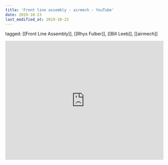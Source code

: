 ```yaml
---
title: 'Front line assembly - airmech - YouTube'
date: 2019-10-23
last_modified_at: 2019-10-23
---
```

tagged: [[Front Line Assembly]], [[Rhys Fulber]], [[Bill Leeb]], [[airmech]]
<iframe allow="accelerometer; autoplay; clipboard-write; encrypted-media; gyroscope; picture-in-picture" allowfullscreen="" frameborder="0" height="375" id="youtube_iframe" src="https://www.youtube.com/embed/VkfkrrrVZ5c?feature=oembed&amp;enablejsapi=1&amp;origin=https://safe.txmblr.com&amp;wmode=opaque" width="500"></iframe>